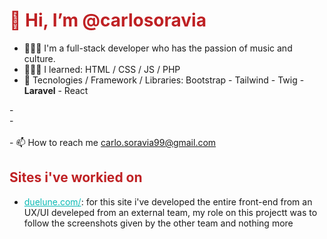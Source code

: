<h1 style="color:#BF2124; !important"> 👋 Hi, I’m @carlosoravia </h1>
<ul>
  <li>💁🏻‍♂️ I'm a full-stack developer who has the passion of music and culture.</li>
  <li>🧑🏻‍💻 I learned: HTML / CSS / JS / PHP </li>
  <li>🌱 Tecnologies / Framework / Libraries: Bootstrap - Tailwind - Twig - <strong>Laravel</strong> - React</li>
</ul>
<p>
  - 
  <br>
  - 
  <br>
  
  <br>
  - 📫 How to reach me <a href="mailto:carlo.soravia99@gmail.com">carlo.soravia99@gmail.com</a>
</p>

<h2 style="color:#BF2124;">Sites i've workied on</h2>
<ul>
  <li><a style="color: #0ABAB5;" href="https://www.duelune.com/" target="_blank">duelune.com/</a>: for this site i've developed the entire front-end from an UX/UI develeped from an external team, my role on this projectt was to follow the screenshots given by the other team and nothing more</li>
</ul>


<!---
carlosoravia/carlosoravia is a ✨ special ✨ repository because its `README.md` (this file) appears on your GitHub profile.
You can click the Preview link to take a look at your changes.
--->
